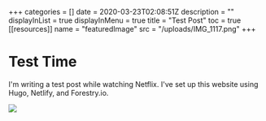 +++
categories = []
date = 2020-03-23T02:08:51Z
description = ""
displayInList = true
displayInMenu = true
title = "Test Post"
toc = true
[[resources]]
name = "featuredImage"
src = "/uploads/IMG_1117.png"
+++

# Test Time

I'm writing a test post while watching Netflix. I've set up this website using Hugo, Netlify, and Forestry.io.

![](/uploads/DA52B290-6929-4761-90D9-41726CC57C49.png)